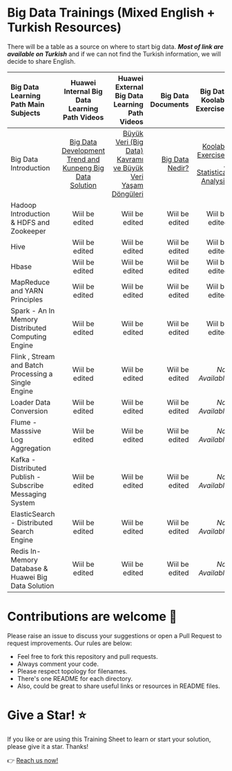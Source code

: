 # Big Data Trainings (Mixed English + Turkish Resources) 

There will be a table as a source on where to start big data. **_Most of link are available on Turkish_** and if we can not find the Turkish information, we will decide to share English. 

| Big Data Learning Path Main Subjects | Huawei Internal Big Data Learning Path Videos | Huawei External Big Data Learning Path Videos | Big Data Documents | Big Data Koolabs Exercises | 
| :-------------------- | :--------------------: | --------------------: | ----------: | ----------: | 
| Big Data Introduction |     [Big Data Development Trend and Kunpeng Big Data Solution](https://connect.huaweicloud.com/courses/learn/course-v1:HuaweiX+CBUENXX056+Self-paced/about/sp:cloudEdu_en 'Big Data Introduction')     |         [Büyük Veri (Big Data) Kavramı ve Büyük Veri Yaşam Döngüleri](https://www.youtube.com/watch?v=gi-rM0yRoXQ 'Büyük Veri (Big Data) Kavramı ve Büyük Veri Yaşam Döngüleri') | [Big Data Nedir?](https://connect.huaweicloud.com/courses/learn/course-v1:HuaweiX+CBUENXX057+Self-paced/about/sp:cloudEdu_en 'Big Data Nedir?')  | [Koolabs Exercises - Statistical Analysis](https://lab.huaweicloud.com/intl/en-us/experiment-detail_1882 'Koolabs Exercises') | 
| Hadoop Introduction & HDFS and Zookeeper | Wiil be edited |  Wiil be edited  | Wiil be edited | Wiil be edited | 
| Hive            | Wiil be edited |  Wiil be edited  | Wiil be edited | Wiil be edited | 
| Hbase | Wiil be edited |  Wiil be edited  | Wiil be edited | Wiil be edited | 
| MapReduce and YARN Principles  | Wiil be edited |  Wiil be edited  | Wiil be edited | Wiil be edited | 
| Spark - An In Memory Distributed Computing Engine | Wiil be edited |  Wiil be edited  | Wiil be edited | Wiil be edited | 
| Flink , Stream and Batch Processing a Single Engine | Wiil be edited |  Wiil be edited  | Wiil be edited | *Not Available* |
| Loader Data Conversion | Wiil be edited |  Wiil be edited  | Wiil be edited | *Not Available* |
| Flume - Masssive Log Aggregation | Wiil be edited |  Wiil be edited  | Wiil be edited | *Not Available* | 
| Kafka - Distributed Publish - Subscribe Messaging System | Wiil be edited |  Wiil be edited  | Wiil be edited | *Not Available* | 
| ElasticSearch - Distributed Search Engine | Wiil be edited |  Wiil be edited  | Wiil be edited | *Not Available* | 
| Redis In-Memory Database & Huawei Big Data Solution | Wiil be edited |  Wiil be edited  | Wiil be edited | *Not Available* | 


# Contributions are welcome 💜

Please raise an issue to discuss your suggestions or open a Pull Request to request improvements. Our rules are below:

- Feel free to fork this repository and pull requests.
- Always comment your code.
- Please respect topology for filenames.
- There's one README for each directory.
- Also, could be great to share useful links or resources in README files.

# Give a Star! ⭐

If you like or are using this Training Sheet to learn or start your solution, please give it a star. Thanks!

:point_right: [Reach us now! ](guvezhakan@gmail.com)


<!--Markdown editor için kullandığım: https://github.com/Kernix13/markdown-cheatsheet/blob/master/README.md --> 
<!--Yararlanabileceğimiz kaynaklar-1: https://github.com/thuva4/Bigdata-Papers-Reading --> 
<!--Yararlanabileceğimiz kaynaklar-2: https://github.com/newTendermint/awesome-bigdata --> 
<!--Yararlanabileceğimiz kaynaklar-3: https://github.com/binhnguyennus/awesome-scalability --> 




